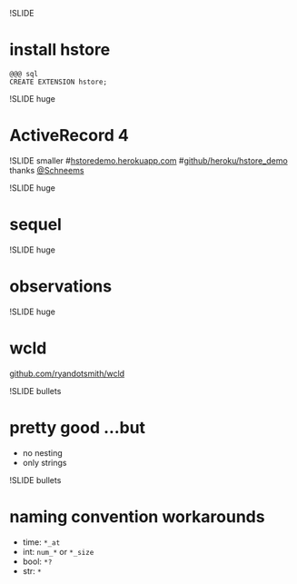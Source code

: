 !SLIDE
# install hstore
    @@@ sql
    CREATE EXTENSION hstore;

!SLIDE huge
# ActiveRecord 4

!SLIDE smaller
#[hstoredemo.herokuapp.com](http://hstoredemo.herokuapp.com/)
#[github/heroku/hstore_demo](http://github.com/heroku/hstore_example)
thanks [@Schneems](http://twitter.com/Schneems)

!SLIDE huge
# sequel

!SLIDE huge
# observations

!SLIDE huge
# wcld
[github.com/ryandotsmith/wcld](https://github.com/ryandotsmith/wcld)

!SLIDE bullets
# pretty good …but
* no nesting
* only strings

!SLIDE bullets
# naming convention workarounds
* time: `*_at`
* int: `num_*` or `*_size`
* bool: `*?`
* str: `*`


